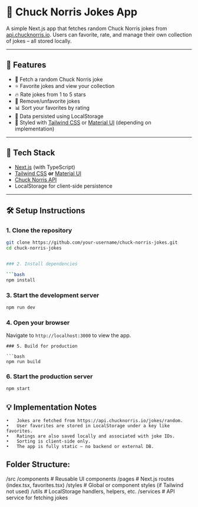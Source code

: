 # 🥋 Chuck Norris Jokes App

A simple Next.js app that fetches random Chuck Norris jokes from [api.chucknorris.io](https://api.chucknorris.io). Users can favorite, rate, and manage their own collection of jokes – all stored locally.

---

## 📸 Features

- 🤣 Fetch a random Chuck Norris joke
- ⭐ Favorite jokes and view your collection
- 🔥 Rate jokes from 1 to 5 stars
- 🧹 Remove/unfavorite jokes
- 📊 Sort your favorites by rating
- 💾 Data persisted using LocalStorage
- 🎨 Styled with [Tailwind CSS](https://tailwindcss.com/) or [Material UI](https://mui.com/) (depending on implementation)

---

## 🚀 Tech Stack

- [Next.js](https://nextjs.org/) (with TypeScript)
- [Tailwind CSS](https://tailwindcss.com/) **or** [Material UI](https://mui.com/)
- [Chuck Norris API](https://api.chucknorris.io/)
- LocalStorage for client-side persistence

---

## 🛠 Setup Instructions

### 1. Clone the repository

````bash
git clone https://github.com/your-username/chuck-norris-jokes.git
cd chuck-norris-jokes


### 2. Install dependencies

```bash
npm install
````

### 3. Start the development server

```bash
npm run dev
```

### 4. Open your browser

Navigate to `http://localhost:3000` to view the app.

````
### 5. Build for production

```bash
npm run build
````

### 6. Start the production server

```bash
npm start
```

## 💡 Implementation Notes

    •	Jokes are fetched from https://api.chucknorris.io/jokes/random.
    •	User favorites are stored in LocalStorage under a key like favorites.
    •	Ratings are also saved locally and associated with joke IDs.
    •	Sorting is client-side only.
    •	The app is fully static – no backend or external DB.

## Folder Structure:

/src
/components # Reusable UI components
/pages # Next.js routes (index.tsx, favorites.tsx)
/styles # Global or component styles (if Tailwind not used)
/utils # LocalStorage handlers, helpers, etc.
/services # API service for fetching jokes
